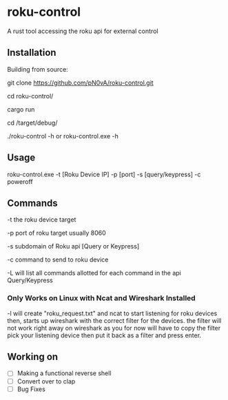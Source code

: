 # roku-control
A rust tool accessing the roku api for external control

## Installation
Building from source:

git clone https://github.com/pN0vA/roku-control.git

cd roku-control/

cargo run

cd /target/debug/

./roku-control -h or roku-control.exe -h

## Usage
roku-control.exe -t [Roku Device IP] -p [port] -s [query/keypress] -c poweroff

## Commands
-t the roku device target

-p port of roku target usually 8060

-s subdomain of Roku api [Query or Keypress]

-c command to send to roku device

-L will list all commands allotted for each command in the api Query/Keypress

### Only Works on Linux with Ncat and Wireshark Installed
-l will create "roku_request.txt" and ncat to start listening for roku devices then, starts up wireshark with the correct filter for the devices.
 the filter will not work right away on wireshark as you for now will have to copy the filter pick your listening device then put it back as a filter and press enter.

## Working on
- [ ] Making a functional reverse shell
- [ ] Convert over to clap
- [ ] Bug Fixes
